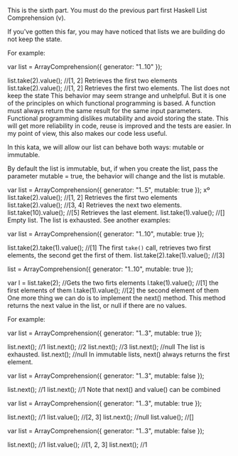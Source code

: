 This is the sixth part. You must do the previous part first Haskell List Comprehension (v).

If you've gotten this far, you may have noticed that lists we are building do not keep the state.

For example:

var list = ArrayComprehension({
  generator: "1..10"
});

list.take(2).value(); //[1, 2] Retrieves the first two elements
list.take(2).value(); //[1, 2] Retrieves the first two elements. The list does not keep the state
This behavior may seem strange and unhelpful. But it is one of the principles on which functional programming is based. A function must always return the same result for the same input parameters. Functional programming dislikes mutability and avoid storing the state. This will get more reliability in code, reuse is improved and the tests are easier. In my point of view, this also makes our code less useful.

In this kata, we will allow our list can behave both ways: mutable or immutable.

By default the list is immutable, but, if when you create the list, pass the parameter mutable = true, the behavior will change and the list is mutable.

var list = ArrayComprehension({
  generator: "1..5",
  mutable: true
});
xº
list.take(2).value(); //[1, 2] Retrieves the first two elements
list.take(2).value(); //[3, 4] Retrieves the next two elements.
list.take(10).value(); //[5] Retrieves the last element.
list.take(1).value(); //[] Empty list. The list is exhausted.
See another examples:

var list = ArrayComprehension({
  generator: "1..10",
  mutable: true
});

list.take(2).take(1).value(); //[1] The first `take()` call, retrieves two first elements, the second get the first of them.
list.take(2).take(1).value(); //[3]

list = ArrayComprehension({
  generator: "1..10",
  mutable: true
});

var l = list.take(2); //Gets the two firts elements
l.take(1).value(); //[1] the first elements of them
l.take(1).value(); //[2] the second element of them
One more thing we can do is to implement the next() method. This method returns the next value in the list, or null if there are no values.

For example:

var list = ArrayComprehension({
  generator: "1..3",
  mutable: true
});

list.next(); //1
list.next(); //2
list.next(); //3
list.next(); //null The list is exhausted.
list.next(); //null
In immutable lists, next() always returns the first element.

var list = ArrayComprehension({
  generator: "1..3",
  mutable: false
});

list.next(); //1
list.next(); //1
Note that next() and value() can be combined

var list = ArrayComprehension({
  generator: "1..3",
  mutable: true
});

list.next(); //1
list.value(); //[2, 3]
list.next(); //null
list.value(); //[]

var list = ArrayComprehension({
  generator: "1..3",
  mutable: false
});

list.next(); //1
list.value(); //[1, 2, 3]
list.next(); //1
